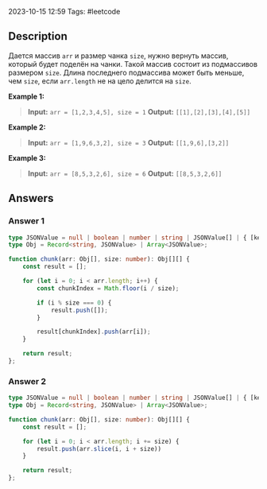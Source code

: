 2023-10-15 12:59
Tags: #leetcode
## Description

Дается массив `arr` и размер чанка `size`, нужно вернуть массив, который будет поделён на чанки. Такой массив состоит из подмассивов размером `size`. Длина последнего подмассива может быть меньше, чем `size`, если `arr.length` не на цело делится на `size`.

**Example 1:**
>**Input:** `arr = [1,2,3,4,5], size = 1`
>**Output:**  `[[1],[2],[3],[4],[5]]`

**Example 2:**
>**Input:** `arr = [1,9,6,3,2], size = 3`
>**Output:**  `[[1,9,6],[3,2]]`

**Example 3:**
>**Input:** `arr = [8,5,3,2,6], size = 6`
>**Output:**  `[[8,5,3,2,6]]`
## Answers

### Answer 1

```typescript
type JSONValue = null | boolean | number | string | JSONValue[] | { [key: string]: JSONValue };
type Obj = Record<string, JSONValue> | Array<JSONValue>;

function chunk(arr: Obj[], size: number): Obj[][] {
	const result = [];

    for (let i = 0; i < arr.length; i++) {
        const chunkIndex = Math.floor(i / size);

        if (i % size === 0) {
            result.push([]);
        }

        result[chunkIndex].push(arr[i]);
    }

    return result;
};

```
### Answer 2

```typescript
type JSONValue = null | boolean | number | string | JSONValue[] | { [key: string]: JSONValue };
type Obj = Record<string, JSONValue> | Array<JSONValue>;

function chunk(arr: Obj[], size: number): Obj[][] {
	const result = [];

    for (let i = 0; i < arr.length; i += size) {
        result.push(arr.slice(i, i + size))
    }

    return result;
};
```

